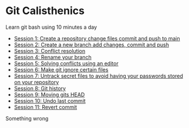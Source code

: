 # Git Calisthenics
Learn git bash using 10 minutes a day

- [Session 1: Create a repository change files commit and push to main](./docs/Session1.md)
- [Session 2: Create a new branch add changes, commit and push](./docs/Session2.md)
- [Session 3: Conflict resolution](./docs/Session3.md)
- [Session 4: Rename your branch](./docs/Session4.md)
- [Session 5: Solving conflicts using an editor](./docs/Session5.md)
- [Session 6: Make git ignore certain files](./docs/Session6.md)
- [Session 7: Untrack secret files to avoid having your passwords stored on your repository](./docs/Session7.md)
- [Session 8: Git history](./docs/Session8.md)
- [Session 9: Moving gits HEAD](./docs/Session9.md)
- [Session 10: Undo last commit](./docs/Session10.md)
- [Session 11: Revert commit](./docs/Session11.md)


Something wrong